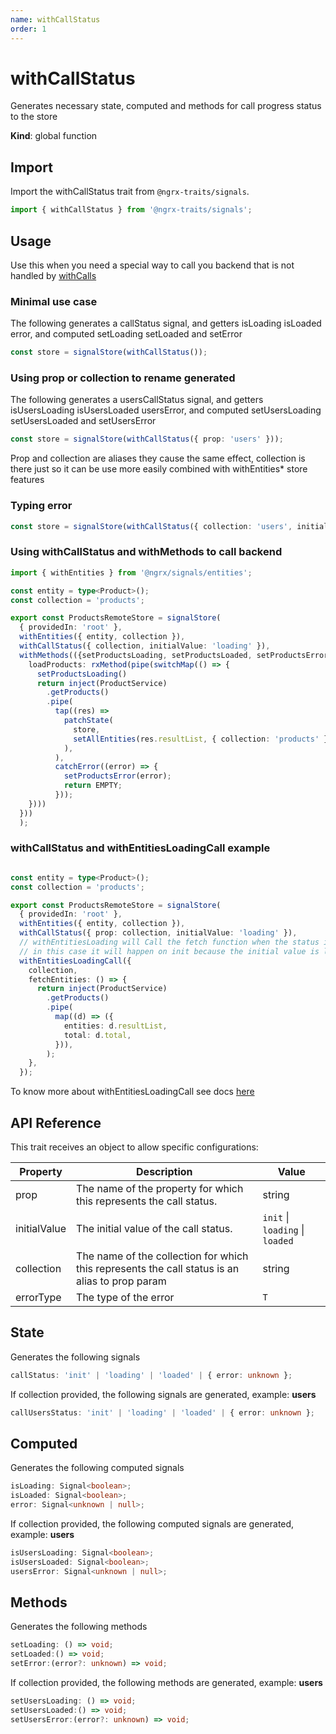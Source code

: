```yaml
---
name: withCallStatus 
order: 1
---
```


# withCallStatus

Generates necessary state, computed and methods for call progress status to the store

**Kind**: global function

## Import

Import the withCallStatus trait from `@ngrx-traits/signals`.

```ts
import { withCallStatus } from '@ngrx-traits/signals';
```

## Usage

Use this when you need a special way to call you backend that is not handled by [withCalls](/docs/traits/withCalls)

### Minimal use case
The following generates a callStatus signal, and getters isLoading isLoaded error, and computed
setLoading setLoaded and setError
```typescript
const store = signalStore(withCallStatus());
```
### Using prop or collection to rename generated
The following generates a usersCallStatus signal, and getters isUsersLoading isUsersLoaded usersError, and computed
setUsersLoading setUsersLoaded and setUsersError
```typescript
const store = signalStore(withCallStatus({ prop: 'users' }));
```
Prop and collection are aliases they cause the same effect, collection is there just so it can be use more easily combined with withEntities* store features

### Typing error
```typescript
const store = signalStore(withCallStatus({ collection: 'users', initialValue: 'loading', errorType: type<string>() }));
```

### Using withCallStatus and withMethods to call backend

```typescript
import { withEntities } from '@ngrx/signals/entities';

const entity = type<Product>();
const collection = 'products';

export const ProductsRemoteStore = signalStore(
  { providedIn: 'root' },
  withEntities({ entity, collection }),
  withCallStatus({ collection, initialValue: 'loading' }),
  withMethods(({setProductsLoading, setProductsLoaded, setProductsError, ...store}) => ({
    loadProducts: rxMethod(pipe(switchMap(() => {
      setProductsLoading()
      return inject(ProductService)
        .getProducts()
        .pipe(
          tap((res) =>
            patchState(
              store,
              setAllEntities(res.resultList, { collection: 'products' }),
            ),
          ),
          catchError((error) => {
            setProductsError(error);
            return EMPTY;
          }));
    })))
  }))
  );
```
### withCallStatus and withEntitiesLoadingCall example

```typescript

const entity = type<Product>();
const collection = 'products';

export const ProductsRemoteStore = signalStore(
  { providedIn: 'root' },
  withEntities({ entity, collection }),
  withCallStatus({ prop: collection, initialValue: 'loading' }),
  // withEntitiesLoading will Call the fetch function when the status is set to loading
  // in this case it will happen on init because the initial value is loading
  withEntitiesLoadingCall({
    collection,
    fetchEntities: () => {
      return inject(ProductService)
        .getProducts()
        .pipe(
          map((d) => ({
            entities: d.resultList,
            total: d.total,
          })),
        );
    },
  });
```
  To know more about withEntitiesLoadingCall see docs [here](/docs/traits/withEntitiesLoadingCall)



## API Reference

This trait receives an object to allow specific configurations:

| Property     | Description                                                                                    | Value                           |
| ------------ | ---------------------------------------------------------------------------------------------- | ------------------------------- |
| prop         | The name of the property for which this represents the call status.                            | string                          |
| initialValue | The initial value of the call status.                                                          | `init` \| `loading` \| `loaded` |
| collection   | The name of the collection for which this represents the call status is an alias to prop param | string                          |
| errorType    | The type of the error                                                                          | `T`                             |

## State

Generates the following signals

```typescript
callStatus: 'init' | 'loading' | 'loaded' | { error: unknown };
```

If collection provided, the following signals are generated, example: **users**

```typescript
callUsersStatus: 'init' | 'loading' | 'loaded' | { error: unknown };
```

## Computed

Generates the following computed signals

```typescript
isLoading: Signal<boolean>;
isLoaded: Signal<boolean>;
error: Signal<unknown | null>;
```

If collection provided, the following computed signals are generated, example: **users**

```typescript
isUsersLoading: Signal<boolean>;
isUsersLoaded: Signal<boolean>;
usersError: Signal<unknown | null>;
```

## Methods

Generates the following methods

```typescript
setLoading: () => void;
setLoaded:() => void;
setError:(error?: unknown) => void;
```

If collection provided, the following methods are generated, example: **users**

```typescript
setUsersLoading: () => void;
setUsersLoaded:() => void;
setUsersError:(error?: unknown) => void;
```
